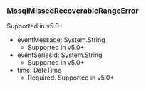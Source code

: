 ### MssqlMissedRecoverableRangeError
Supported in v5.0+

- eventMessage: System.String
  - Supported in v5.0+
- eventSeriesId: System.String
  - Supported in v5.0+
- time: DateTime
  - Required. Supported in v5.0+

